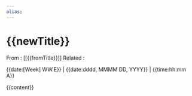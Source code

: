```yaml
---
alias:
---
```


# {{newTitle}}

From : [[{{fromTitle}}]]
Related : 

{{date:[Week] WW.E}} | {{date:dddd, MMMM DD, YYYY}} | {{time:hh:mm A}}

{{content}}
